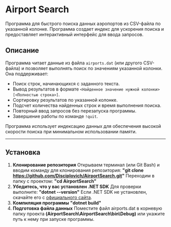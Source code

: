 # Airport Search

Программа для быстрого поиска данных аэропортов из CSV-файла по указанной колонке. Программа создает индекс для ускорения поиска и предоставляет интерактивный интерфейс для ввода запросов.

## Описание

Программа читает данные из файла `airports.dat` (или другого CSV-файла) и позволяет выполнять поиск по значениям указанной колонки. Она поддерживает:
- Поиск строк, начинающихся с заданного текста.
- Вывод результатов в формате `<Найденное значение нужной колонки>[<Полностью строка>]`.
- Сортировку результатов по указанной колонке.
- Подсчет количества найденных строк и время выполнения поиска.
- Повторный ввод запросов без перезапуска программы.
- Завершение работы по команде `!quit`.

Программа использует индексацию данных для обеспечения высокой скорости поиска при минимальном использовании памяти.

---

## Установка

1. **Клонирование репозитория**
Открываем терминал (или Git Bash) и вводим команду для клонирования репозитория:
**"git clone https://github.com/Disciplovich/AirportSearch.git"**
Переходим в папку с проектом:
**"cd AirportSearch"**
2. **Убедитесь, что у вас установлен .NET SDK**
Для проверки выполните:
**"dotnet --version"**
Если .NET SDK не установлен, скачайте его с [официального сайта](https://dotnet.microsoft.com/ru-ru/download?spm=a2ty_o01.29997173.0.0.22d63feaDgQdpC).
3. **Компиляция программы**
**"dotnet build"**
4. **Подготовка файла данных**
Поместите файл airports.dat в корневую папку проекта **(AirportSearch\AirportSearch\bin\Debug)** или укажите путь к нему при запуске программы.

